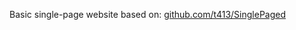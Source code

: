 
Basic single-page website based on:
[github.com/t413/SinglePaged](https://github.com/t413/SinglePaged)
